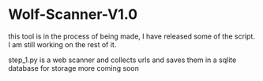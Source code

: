 # Wolf-Scanner-V1.0

this tool is in the process of being made, I have released some of the script.
I am still working on the rest of it.

step_1.py is a web scanner and collects urls and saves them in a sqlite database for storage
more coming soon
